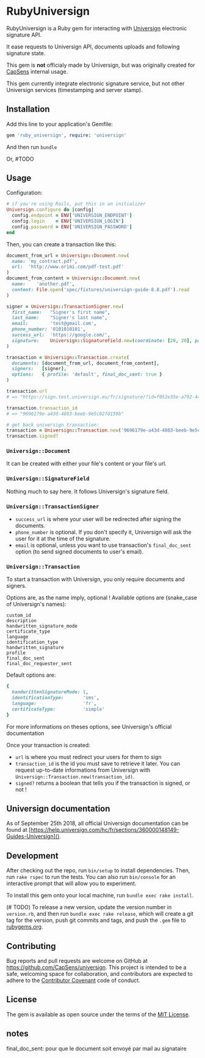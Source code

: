 # RubyUniversign

RubyUniversign is a Ruby gem for interacting with [Universign](https://www.universign.com/) electronic signature API.

It ease requests to Universign API, documents uploads and following signature state.

This gem is **not** officialy made by Universign, but was originally created for [CapSens](https://capsens.eu/) internal usage.

This gem currently integrate electronic signature service, but not other Universign services (timestamping and server stamp).

## Installation

Add this line to your application's Gemfile:

```ruby
gem 'ruby_universign', require: 'universign'
```

And then run `bundle`

Or, #TODO

## Usage

Configuration:

```ruby
# if you're using Rails, put this in an initializer
Universign.configure do |config|
  config.endpoint = ENV['UNIVERSIGN_ENDPOINT']
  config.login    = ENV['UNIVERSIGN_LOGIN']
  config.password = ENV['UNIVERSIGN_PASSWORD']
end
```

Then, you can create a transaction like this:

```ruby
document_from_url = Universign::Document.new(
  name: 'my_contract.pdf',
  url:  'http://www.orimi.com/pdf-test.pdf'
)
document_from_content = Universign::Document.new(
  name:    'another.pdf',
  content: File.open('spec/fixtures/universign-guide-8.8.pdf').read
)

signer = Universign::TransactionSigner.new(
  first_name:   "Signer's first name",
  last_name:    "Signer's last name",
  email:        'test@gmail.com',
  phone_number: '0101010101',
  success_url:  'https://google.com/',
  signature:    Universign::SignatureField.new(coordinate: [20, 20], page: 1)
)

transaction = Universign::Transaction.create(
  documents: [document_from_url, document_from_content],
  signers:   [signer],
  options:   { profile: 'default', final_doc_sent: true }
)

transaction.url
# => "https://sign.test.universign.eu/fr/signature/?id=f052e35e-a792-4440-bb67-6b5c3f17aa30"

transaction.transaction_id
# => "9696179e-a43d-4803-beeb-9e5c02fd159b"

# get back universign transaction:
transaction = Universign::Transaction.new('9696179e-a43d-4803-beeb-9e5c02fd159b')
transaction.signed?

```

### `Universign::Document`

It can be created with either your file's content or your file's url.

### `Universign::SignatureField`

Nothing much to say here. It follows Universign's signature field.

### `Universign::TransactionSigner`

* `success_url` is where your user will be redirected after signing the documents.
* `phone_number` is optional. If you don't specify it, Universign will ask the user for it at the time of the signature.
* `email` is optional, unless you want to use transaction's `final_doc_sent` option (to send signed documents to user's email).

### `Universign::Transaction`

To start a transaction with Universign, you only require documents and signers.

Options are, as the name imply, optional ! Available options are (snake_case of Universign's names):

```
custom_id
description
handwritten_signature_mode
certificate_type
language
identification_type
handwritten_signature
profile
final_doc_sent
final_doc_requester_sent
```

Default options are:
```ruby
{
  handwrittenSignatureMode: 1,
  identificationType:       'sms',
  language:                 'fr',
  certificateType:          'simple'
}
```

For more informations on theses options, see Universign's official documentation

Once your transaction is created:
* `url` is where you must redirect your users for them to sign
* `transaction_id` is the id you must save to retrieve it later. You can request up-to-date informations from Universign with `Universign::Transaction.new(transaction_id)`.
* `signed?` returns a boolean that tells you if the transaction is signed, or not !

## Universign documentation

As of September 25th 2018, all official Universign documentation can be found at [https://help.universign.com/hc/fr/sections/360000148149-Guides-Universign]().

## Development

After checking out the repo, run `bin/setup` to install dependencies. Then, run `rake rspec` to run the tests. You can also run `bin/console` for an interactive prompt that will allow you to experiment.

To install this gem onto your local machine, run `bundle exec rake install`.

(# TODO) To release a new version, update the version number in `version.rb`, and then run `bundle exec rake release`, which will create a git tag for the version, push git commits and tags, and push the `.gem` file to [rubygems.org](https://rubygems.org).

## Contributing

Bug reports and pull requests are welcome on GitHub at https://github.com/CapSens/universign. This project is intended to be a safe, welcoming space for collaboration, and contributors are expected to adhere to the [Contributor Covenant](contributor-covenant.org) code of conduct.

## License

The gem is available as open source under the terms of the [MIT License](http://opensource.org/licenses/MIT).



## notes

final_doc_sent: pour que le document soit envoyé par mail au signataire
